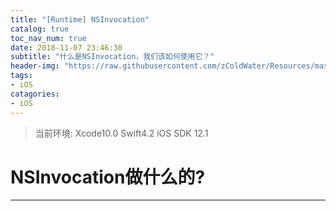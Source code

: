 ```yaml
---
title: "[Runtime] NSInvocation"
catalog: true
toc_nav_num: true
date: 2018-11-07 23:46:30
subtitle: "什么是NSInvocation，我们该如何使用它？"
header-img: "https://raw.githubusercontent.com/zColdWater/Resources/master/Images/mask.png"
tags:
- iOS
catagories:
- iOS
---
```


> 当前环境: Xcode10.0 Swift4.2 iOS SDK 12.1

NSInvocation做什么的?
=======



---
